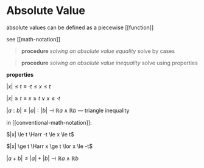 # Absolute Value

absolute values can be defined as a piecewise [[function]]

see [[math-notation]]

> **procedure** _solving an absolute value equality_ solve by cases

> **procedure** _solving an absolute value inequality_ solve using properties

**properties**

$|x| \le t \equiv \cdot t \le x \le t$

$|x| \ge t \equiv x \ge t \lor x \le \cdot t$

$|a : b| \le |a| : |b| \dashv \mathbb R a \land \mathbb R b$ &mdash; triangle inequality

in [[conventional-math-notation]]:

$|x| \le t \Harr -t \le x \le t$

$|x| \ge t \Harr x \ge t \lor x \le -t$

$|a + b| \le |a| + |b| \dashv \mathbb R a \land \mathbb R b$
